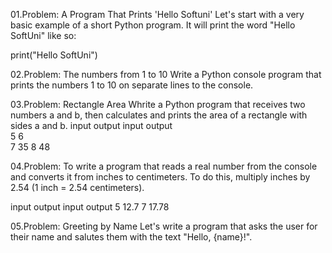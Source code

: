 01.Problem: A Program That Prints 'Hello Softuni'
Let's start with a very basic example of a short Python program. It will print the word "Hello SoftUni" like so:
 
 print("Hello SoftUni")
 
02.Problem: The numbers from 1 to 10
Write a Python console program that prints the numbers 1 to 10 on separate lines to the console.

03.Problem: Rectangle Area
Whrite a Python program that receives two numbers a and b, then calculates and prints the area of a rectangle with sides a and b.
input	output   input	output    
5               6    
7	    35        8    48

04.Problem: To write a program that reads a real number from the console and converts it from inches to centimeters. 
To do this, multiply inches by 2.54 (1 inch = 2.54 centimeters).

input output  input output
5	    12.7    7    17.78

05.Problem: Greeting by Name
Let's write a program that asks the user for their name and salutes them with the text "Hello, {name}!".




